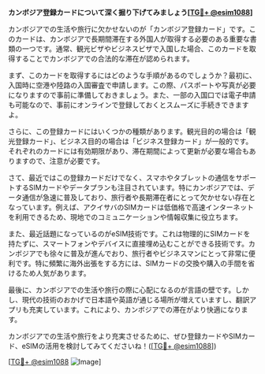 **カンボジア登録カードについて深く掘り下げてみましょう[[TG💪+ @esim1088](https://t.me/s/esim1088)]**

カンボジアでの生活や旅行に欠かせないのが「カンボジア登録カード」です。このカードは、カンボジアで長期間滞在する外国人が取得する必要のある重要な書類の一つです。通常、観光ビザやビジネスビザで入国した場合、このカードを取得することでカンボジアでの合法的な滞在が認められます。

まず、このカードを取得するにはどのような手順があるのでしょうか？最初に、入国時に空港や陸路の入国審査で申請します。この際、パスポートや写真が必要になりますので事前に準備しておきましょう。また、一部の入国口では電子申請も可能なので、事前にオンラインで登録しておくとスムーズに手続きできますよ。

さらに、この登録カードにはいくつかの種類があります。観光目的の場合は「観光登録カード」、ビジネス目的の場合は「ビジネス登録カード」が一般的です。それぞれのカードには有効期限があり、滞在期間によって更新が必要な場合もありますので、注意が必要です。

さて、最近ではこの登録カードだけでなく、スマホやタブレットの通信をサポートするSIMカードやデータプランも注目されています。特にカンボジアでは、データ通信が急速に普及しており、旅行者や長期滞在者にとって欠かせない存在となっています。例えば、アクイサバのSIMカードは低価格で高速インターネットを利用できるため、現地でのコミュニケーションや情報収集に役立ちます。

また、最近話題になっているのがeSIM技術です。これは物理的にSIMカードを持たずに、スマートフォンやデバイスに直接埋め込むことができる技術です。カンボジアでも徐々に普及が進んでおり、旅行者やビジネスマンにとって非常に便利です。特に頻繁に海外出張をする方には、SIMカードの交換や購入の手間を省けるため人気があります。

最後に、カンボジアでの生活や旅行の際に心配になるのが言語の壁です。しかし、現代の技術のおかげで日本語や英語が通じる場所が増えていますし、翻訳アプリも充実しています。これにより、カンボジアでの滞在がより快適になります。

カンボジアでの生活や旅行をより充実させるために、ぜひ登録カードやSIMカード、eSIMの活用を検討してみてくださいね！([[TG💪+ @esim1088](https://t.me/s/esim1088)])

[[TG💪+ @esim1088](https://t.me/s/esim1088) ![Image](https://i.postimg.cc/Y0z9fWf4/image.png)]